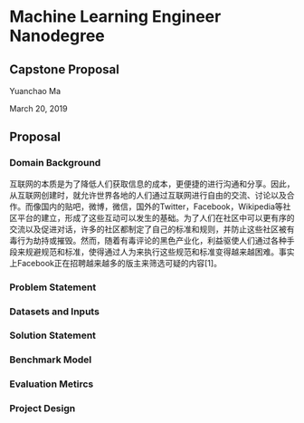 # Machine Learning Engineer Nanodegree
## Capstone Proposal
Yuanchao Ma

March 20, 2019
## Proposal
### Domain Background
互联网的本质是为了降低人们获取信息的成本，更便捷的进行沟通和分享。因此，从互联网创建时，就允许世界各地的人们通过互联网进行自由的交流、讨论以及合作。而像国内的贴吧，微博，微信，国外的Twitter，Facebook，Wikipedia等社区平台的建立，形成了这些互动可以发生的基础。为了人们在社区中可以更有序的交流以及促进对话，许多的社区都制定了自己的标准和规则，并防止这些社区被有毒行为劫持或摧毁。然而，随着有毒评论的黑色产业化，利益驱使人们通过各种手段来规避规范和标准，使得通过人为来执行这些规范和标准变得越来越困难。事实上Facebook正在招聘越来越多的版主来筛选可疑的内容[1]。
### Problem Statement
### Datasets and Inputs
### Solution Statement
### Benchmark Model
### Evaluation Metircs
### Project Design

